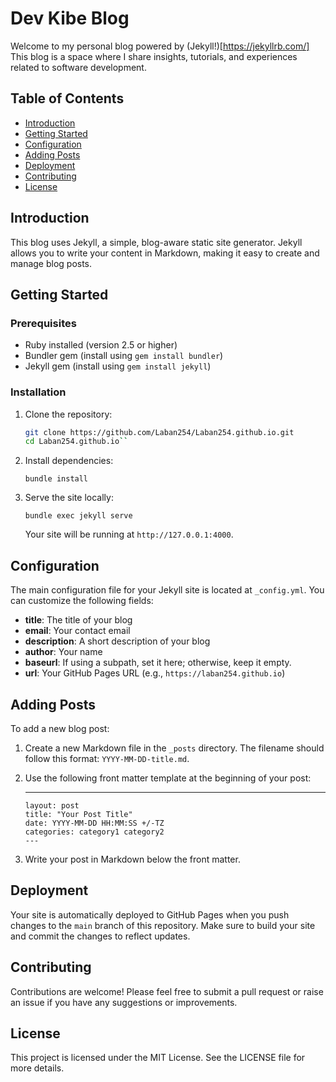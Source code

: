 
# Dev Kibe Blog

Welcome to my personal blog powered by (Jekyll!)[https://jekyllrb.com/] This blog is a space where I share insights, tutorials, and experiences related to software development.

## Table of Contents

- [Introduction](#introduction)
- [Getting Started](#getting-started)
- [Configuration](#configuration)
- [Adding Posts](#adding-posts)
- [Deployment](#deployment)
- [Contributing](#contributing)
- [License](#license)

## Introduction

This blog uses Jekyll, a simple, blog-aware static site generator. Jekyll allows you to write your content in Markdown, making it easy to create and manage blog posts.

## Getting Started

### Prerequisites

- Ruby installed (version 2.5 or higher)
- Bundler gem (install using `gem install bundler`)
- Jekyll gem (install using `gem install jekyll`)

### Installation

1. Clone the repository:

   ```bash
   git clone https://github.com/Laban254/Laban254.github.io.git
   cd Laban254.github.io`` 

2.  Install dependencies:
    
    `bundle install` 
    
3.  Serve the site locally:
   
    
    `bundle exec jekyll serve` 
    
    Your site will be running at `http://127.0.0.1:4000`.
    

## Configuration

The main configuration file for your Jekyll site is located at `_config.yml`. You can customize the following fields:

-   **title**: The title of your blog
-   **email**: Your contact email
-   **description**: A short description of your blog
-   **author**: Your name
-   **baseurl**: If using a subpath, set it here; otherwise, keep it empty.
-   **url**: Your GitHub Pages URL (e.g., `https://laban254.github.io`)

## Adding Posts

To add a new blog post:

1.  Create a new Markdown file in the `_posts` directory. The filename should follow this format: `YYYY-MM-DD-title.md`.
    
2.  Use the following front matter template at the beginning of your post:

    
  

      ---
        layout: post
        title: "Your Post Title"
        date: YYYY-MM-DD HH:MM:SS +/-TZ
        categories: category1 category2
        ---
    
3.  Write your post in Markdown below the front matter.
    

## Deployment

Your site is automatically deployed to GitHub Pages when you push changes to the `main` branch of this repository. Make sure to build your site and commit the changes to reflect updates.

## Contributing

Contributions are welcome! Please feel free to submit a pull request or raise an issue if you have any suggestions or improvements.

## License

This project is licensed under the MIT License. See the LICENSE file for more details.